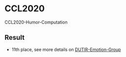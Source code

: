 # CCL2020
CCL2020-Humor-Computation

## Result
* 11th place, see more details on [DUTIR-Emotion-Group](https://github.com/DUTIR-Emotion-Group/CCL2020-Humor-Computation)
